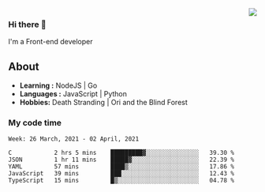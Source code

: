 <img align='right' src="https://github-readme-stats.vercel.app/api?username=strugglebak&show_icons=true">

### Hi there 👋

I'm a Front-end developer

## About

-  **Learning :** NodeJS | Go
-  **Languages :** JavaScript | Python
-  **Hobbies:** Death Stranding | Ori and the Blind Forest

### My code time

<!--START_SECTION:waka-->
```text
Week: 26 March, 2021 - 02 April, 2021

C            2 hrs 5 mins    █████████▓░░░░░░░░░░░░░░░   39.30 % 
JSON         1 hr 11 mins    █████▓░░░░░░░░░░░░░░░░░░░   22.39 % 
YAML         57 mins         ████▒░░░░░░░░░░░░░░░░░░░░   17.86 % 
JavaScript   39 mins         ███░░░░░░░░░░░░░░░░░░░░░░   12.43 % 
TypeScript   15 mins         █▒░░░░░░░░░░░░░░░░░░░░░░░   04.78 % 
```
<!--END_SECTION:waka-->
